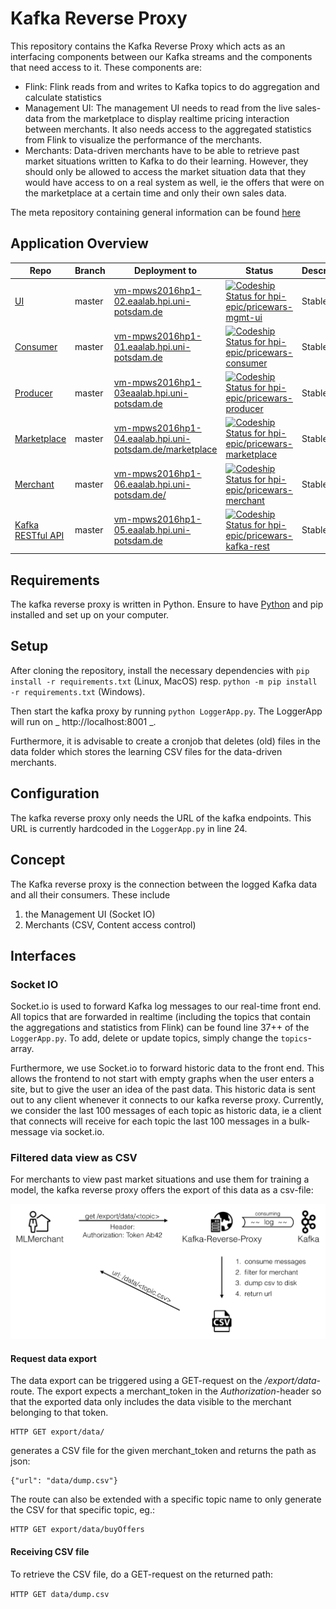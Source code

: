 # Kafka Reverse Proxy

This repository contains the Kafka Reverse Proxy which acts as an interfacing components between our Kafka streams and the components that need access to it. These components are:

* Flink: Flink reads from and writes to Kafka topics to do aggregation and calculate statistics
* Management UI: The management UI needs to read from the live sales-data from the marketplace to display realtime pricing interaction between merchants. It also needs access to the aggregated statistics from Flink to visualize the performance of the merchants.
* Merchants: Data-driven merchants have to be able to retrieve past market situations written to Kafka to do their learning. However, they should only be allowed to access the market situation data that they would have access to on a real system as well, ie the offers that were on the marketplace at a certain time and only their own sales data.

The meta repository containing general information can be found [here](https://github.com/hpi-epic/masterproject-pricewars)

## Application Overview

| Repo | Branch 	| Deployment to  	| Status | Description |
|--- |---	|---	|---  |---   |
| [UI](https://github.com/hpi-epic/pricewars-mgmt-ui) | master  	|  [vm-mpws2016hp1-02.eaalab.hpi.uni-potsdam.de](http://vm-mpws2016hp1-02.eaalab.hpi.uni-potsdam.de) 	| [ ![Codeship Status for hpi-epic/pricewars-mgmt-ui](https://app.codeship.com/projects/d91a8460-88c2-0134-a385-7213830b2f8c/status?branch=master)](https://app.codeship.com/projects/184009) | Stable |
| [Consumer](https://github.com/hpi-epic/pricewars-consumer) | master  	|  [vm-mpws2016hp1-01.eaalab.hpi.uni-potsdam.de](http://vm-mpws2016hp1-01.eaalab.hpi.uni-potsdam.de) | [ ![Codeship Status for hpi-epic/pricewars-consumer](https://app.codeship.com/projects/96f32950-7824-0134-c83e-5251019101b9/status?branch=master)](https://app.codeship.com/projects/180119) | Stable |
| [Producer](https://github.com/hpi-epic/pricewars-producer) | master  	|  [vm-mpws2016hp1-03eaalab.hpi.uni-potsdam.de](http://vm-mpws2016hp1-03.eaalab.hpi.uni-potsdam.de) | [ ![Codeship Status for hpi-epic/pricewars-producer](https://app.codeship.com/projects/0328e450-88c6-0134-e3d6-7213830b2f8c/status?branch=master)](https://app.codeship.com/projects/184016) | Stable |
| [Marketplace](https://github.com/hpi-epic/pricewars-marketplace) | master  	|  [vm-mpws2016hp1-04.eaalab.hpi.uni-potsdam.de/marketplace](http://vm-mpws2016hp1-04.eaalab.hpi.uni-potsdam.de/marketplace/offers) 	| [ ![Codeship Status for hpi-epic/pricewars-marketplace](https://app.codeship.com/projects/e9d9b3e0-88c5-0134-6167-4a60797e4d29/status?branch=master)](https://app.codeship.com/projects/184015) | Stable |
| [Merchant](https://github.com/hpi-epic/pricewars-merchant) | master  	|  [vm-mpws2016hp1-06.eaalab.hpi.uni-potsdam.de/](http://vm-mpws2016hp1-06.eaalab.hpi.uni-potsdam.de/) 	| [ ![Codeship Status for hpi-epic/pricewars-merchant](https://app.codeship.com/projects/a7d3be30-88c5-0134-ea9c-5ad89f4798f3/status?branch=master)](https://app.codeship.com/projects/184013) | Stable |
| [Kafka RESTful API](https://github.com/hpi-epic/pricewars-kafka-rest) | master  	|  [vm-mpws2016hp1-05.eaalab.hpi.uni-potsdam.de](http://vm-mpws2016hp1-05.eaalab.hpi.uni-potsdam.de) 	|  [ ![Codeship Status for hpi-epic/pricewars-kafka-rest](https://app.codeship.com/projects/f59aa150-92f0-0134-8718-4a1d78af514c/status?branch=master)](https://app.codeship.com/projects/186252) | Stable |

## Requirements

The kafka reverse proxy is written in Python. Ensure to have [Python](https://www.python.org/) and pip installed and set up on your computer.

## Setup

After cloning the repository, install the necessary dependencies with `pip install -r requirements.txt` (Linux, MacOS) resp. `python -m pip install -r requirements.txt` (Windows).

Then start the kafka proxy by running `python LoggerApp.py`. The LoggerApp will run on _ http://localhost:8001 _.

Furthermore, it is advisable to create a cronjob that deletes (old) files in the data folder which stores the learning CSV files for the data-driven merchants.

## Configuration

The kafka reverse proxy only needs the URL of the kafka endpoints. This URL is currently hardcoded in the `LoggerApp.py` in line 24.

## Concept

The Kafka reverse proxy is the connection between the logged Kafka data and all their consumers. These include

1. the Management UI (Socket IO)
2. Merchants (CSV, Content access control)

## Interfaces

### Socket IO

Socket.io is used to forward Kafka log messages to our real-time front end. All topics that are forwarded in realtime (including the topics that contain the aggregations and statistics from Flink) can be found line 37++ of the `LoggerApp.py`. To add, delete or update topics, simply change the `topics`-array.

Furthermore, we use Socket.io to forward historic data to the front end. This allows the frontend to not start with empty graphs when the user enters a site, but to give the user an idea of the past data. This historic data is sent out to any client whenever it connects to our kafka reverse proxy. Currently, we consider the last 100 messages of each topic as historic data, ie a client that connects will receive for each topic the last 100 messages in a bulk-message via socket.io.

### Filtered data view as CSV

For merchants to view past market situations and use them for training a model, the kafka reverse proxy offers the export of this data as a csv-file:

![](docs/rest_topic.png)

#### Request data export

The data export can be triggered using a GET-request on the _/export/data_-route. The export expects a merchant_token in the _Authorization_-header so that the exported data only includes the data visible to the merchant belonging to that token.

```
HTTP GET export/data/
```

generates a CSV file for the given merchant_token and returns the path as json:

```
{"url": "data/dump.csv"}
```

The route can also be extended with a specific topic name to only generate the CSV for that specific topic, eg.:
```
HTTP GET export/data/buyOffers
```

#### Receiving CSV file

To retrieve the CSV file, do a GET-request on the returned path:

```HTTP GET data/dump.csv```
